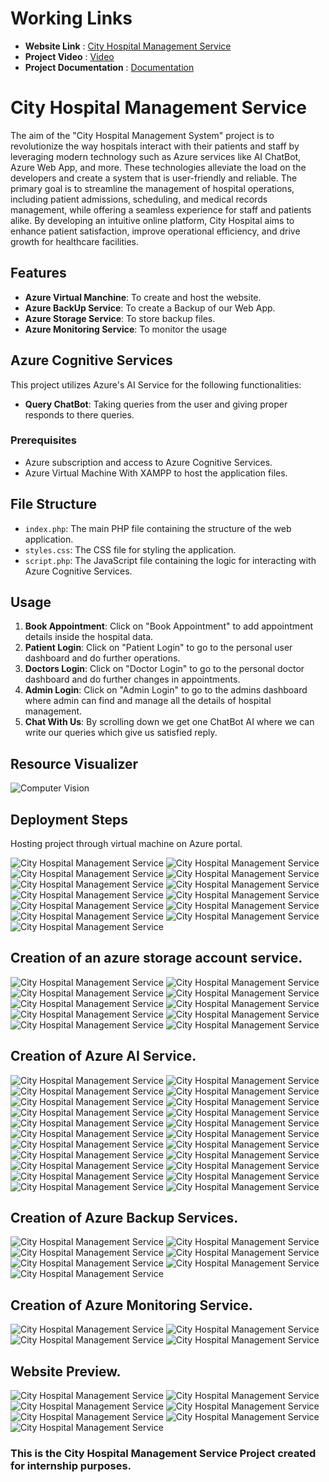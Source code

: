# Working Links
- **Website Link** : <a href="http://52.136.116.225/City%20hospital%20management%20service/" rel="nofollow">City Hospital Management Service</a>
- **Project Video** : <a href="https://drive.google.com/file/d/1g3A2G105p5Ts1O9QPhVU-khmpqjW1i-T/view?usp=sharing" rel="nofollow">Video</a>
- **Project Documentation** : <a href="https://drive.google.com/file/d/1aPbakzsa6-G7Z8WERGJCZ76n6Vyv9FAu/view?usp=sharing" rel="nofollow">Documentation</a>

# City Hospital Management Service 

The aim of the "City Hospital Management System" project is to revolutionize the way hospitals interact with their patients and staff by leveraging modern technology such as Azure services like AI ChatBot, Azure Web App, and more. These technologies alleviate the load on the developers and create a system that is user-friendly and reliable. The primary goal is to streamline the management of hospital operations, including patient admissions, scheduling, and medical records management, while offering a seamless experience for staff and patients alike. By developing an intuitive online platform, City Hospital aims to enhance patient satisfaction, improve operational efficiency, and drive growth for healthcare facilities.

## Features

- **Azure Virtual Manchine**: To create and host the website.
- **Azure BackUp Service**: To create a Backup of our Web App.
- **Azure Storage Service**: To store backup files.
- **Azure Monitoring Service**: To monitor the usage

## Azure Cognitive Services

This project utilizes Azure's AI Service for the following functionalities:
- **Query ChatBot**: Taking queries from the user and giving proper responds to there queries.

### Prerequisites

- Azure subscription and access to Azure Cognitive Services.
- Azure Virtual Machine With XAMPP to host the application files.

## File Structure

- `index.php`: The main PHP file containing the structure of the web application.
- `styles.css`: The CSS file for styling the application.
- `script.php`: The JavaScript file containing the logic for interacting with Azure Cognitive Services.

## Usage

1. **Book Appointment**: Click on "Book Appointment" to add appointment details inside the hospital data.
2. **Patient Login**: Click on "Patient Login" to go to the personal user dashboard and do further operations.
3. **Doctors Login**: Click on "Doctor Login" to go to the personal doctor dashboard and do further changes in appointments.
4. **Admin Login**: Click on "Admin Login" to go to the admins dashboard where admin can find and manage all the details of hospital management.
5. **Chat With Us**: By scrolling down we get one ChatBot AI where we can write our queries which give us satisfied reply.

## Resource Visualizer

![Computer Vision](https://github.com/shraddhasutar22/CityHospitalManagementService/blob/master/images/Project%20Visualizer.jpg?raw=true)

## Deployment Steps

Hosting project through virtual machine on Azure portal.

![City Hospital Management Service](https://github.com/shraddhasutar22/CityHospitalManagementService/blob/master/images/Image%202.png?raw=true)
![City Hospital Management Service](https://github.com/shraddhasutar22/CityHospitalManagementService/blob/master/images/Image%203.png?raw=true)
![City Hospital Management Service](https://github.com/shraddhasutar22/CityHospitalManagementService/blob/master/images/Image%206.png?raw=true)
![City Hospital Management Service](https://github.com/shraddhasutar22/CityHospitalManagementService/blob/master/images/Image%2012.png?raw=true)
![City Hospital Management Service](https://github.com/shraddhasutar22/CityHospitalManagementService/blob/master/images/image%2013.png?raw=true)
![City Hospital Management Service](https://github.com/shraddhasutar22/CityHospitalManagementService/blob/master/images/Image%2014.png?raw=true)
![City Hospital Management Service](https://github.com/shraddhasutar22/CityHospitalManagementService/blob/master/images/Image%2015.png?raw=true)
![City Hospital Management Service](https://github.com/shraddhasutar22/CityHospitalManagementService/blob/master/images/Image%2016.png?raw=true)
![City Hospital Management Service](https://github.com/shraddhasutar22/CityHospitalManagementService/blob/master/images/Image%2017.png?raw=true)
![City Hospital Management Service](https://github.com/shraddhasutar22/CityHospitalManagementService/blob/master/images/Image%2018.png?raw=true)
![City Hospital Management Service](https://github.com/shraddhasutar22/CityHospitalManagementService/blob/master/images/Image%2019.png?raw=true)
![City Hospital Management Service](https://github.com/shraddhasutar22/CityHospitalManagementService/blob/master/images/Image%2020.png?raw=true)
![City Hospital Management Service](https://github.com/shraddhasutar22/CityHospitalManagementService/blob/master/images/Image%2021.png?raw=true)

## Creation of an azure storage account service.

![City Hospital Management Service](https://github.com/shraddhasutar22/CityHospitalManagementService/blob/master/images/storage%201.png?raw=true)
![City Hospital Management Service](https://github.com/shraddhasutar22/CityHospitalManagementService/blob/master/images/storage%202.png?raw=true)
![City Hospital Management Service](https://github.com/shraddhasutar22/CityHospitalManagementService/blob/master/images/storage%203.png?raw=true)
![City Hospital Management Service](https://github.com/shraddhasutar22/CityHospitalManagementService/blob/master/images/storage%204.png?raw=true)
![City Hospital Management Service](https://github.com/shraddhasutar22/CityHospitalManagementService/blob/master/images/storage%205.png?raw=true)
![City Hospital Management Service](https://github.com/shraddhasutar22/CityHospitalManagementService/blob/master/images/storage%206.png?raw=true)
![City Hospital Management Service](https://github.com/shraddhasutar22/CityHospitalManagementService/blob/master/images/storage%207.png?raw=true)
![City Hospital Management Service](https://github.com/shraddhasutar22/CityHospitalManagementService/blob/master/images/storage%208.png?raw=true)
![City Hospital Management Service](https://github.com/shraddhasutar22/CityHospitalManagementService/blob/master/images/storage%209.png?raw=true)
![City Hospital Management Service](https://github.com/shraddhasutar22/CityHospitalManagementService/blob/master/images/storage%2010.png?raw=true)

## Creation of Azure AI Service.

![City Hospital Management Service](https://github.com/shraddhasutar22/CityHospitalManagementService/blob/master/images/AI%201.png?raw=true)
![City Hospital Management Service](https://github.com/shraddhasutar22/CityHospitalManagementService/blob/master/images/AI%202.png?raw=true)
![City Hospital Management Service](https://github.com/shraddhasutar22/CityHospitalManagementService/blob/master/images/AI%203.png?raw=true)
![City Hospital Management Service](https://github.com/shraddhasutar22/CityHospitalManagementService/blob/master/images/AI%204.png?raw=true)
![City Hospital Management Service](https://github.com/shraddhasutar22/CityHospitalManagementService/blob/master/images/AI%205.png?raw=true)
![City Hospital Management Service](https://github.com/shraddhasutar22/CityHospitalManagementService/blob/master/images/AI%206.png?raw=true)
![City Hospital Management Service](https://github.com/shraddhasutar22/CityHospitalManagementService/blob/master/images/AI%207.png?raw=true)
![City Hospital Management Service](https://github.com/shraddhasutar22/CityHospitalManagementService/blob/master/images/AI%208.png?raw=true)
![City Hospital Management Service](https://github.com/shraddhasutar22/CityHospitalManagementService/blob/master/images/AI%209.png?raw=true)
![City Hospital Management Service](https://github.com/shraddhasutar22/CityHospitalManagementService/blob/master/images/AI%2010.png?raw=true)
![City Hospital Management Service](https://github.com/shraddhasutar22/CityHospitalManagementService/blob/master/images/AI%2011.png?raw=true)
![City Hospital Management Service](https://github.com/shraddhasutar22/CityHospitalManagementService/blob/master/images/AI%2012.png?raw=true)
![City Hospital Management Service](https://github.com/shraddhasutar22/CityHospitalManagementService/blob/master/images/AI%2013.png?raw=true)
![City Hospital Management Service](https://github.com/shraddhasutar22/CityHospitalManagementService/blob/master/images/AI%2014.png?raw=true)
![City Hospital Management Service](https://github.com/shraddhasutar22/CityHospitalManagementService/blob/master/images/AI%2015.png?raw=true)
![City Hospital Management Service](https://github.com/shraddhasutar22/CityHospitalManagementService/blob/master/images/AI%2016.png?raw=true)
![City Hospital Management Service](https://github.com/shraddhasutar22/CityHospitalManagementService/blob/master/images/AI%2017.png?raw=true)
![City Hospital Management Service](https://github.com/shraddhasutar22/CityHospitalManagementService/blob/master/images/AI%2018.png?raw=true)
![City Hospital Management Service](https://github.com/shraddhasutar22/CityHospitalManagementService/blob/master/images/AI%2019.png?raw=true)
![City Hospital Management Service](https://github.com/shraddhasutar22/CityHospitalManagementService/blob/master/images/AI%2020.png?raw=true)
![City Hospital Management Service](https://github.com/shraddhasutar22/CityHospitalManagementService/blob/master/images/AI%2021.png?raw=true)
![City Hospital Management Service](https://github.com/shraddhasutar22/CityHospitalManagementService/blob/master/images/AI%2022.png?raw=true)

## Creation of Azure Backup Services. 

![City Hospital Management Service](https://github.com/shraddhasutar22/CityHospitalManagementService/blob/master/images/backup%201.png?raw=true)
![City Hospital Management Service](https://github.com/shraddhasutar22/CityHospitalManagementService/blob/master/images/backup%202.png?raw=true)
![City Hospital Management Service](https://github.com/shraddhasutar22/CityHospitalManagementService/blob/master/images/backup%203.png?raw=true)
![City Hospital Management Service](https://github.com/shraddhasutar22/CityHospitalManagementService/blob/master/images/backup%204.png?raw=true)
![City Hospital Management Service](https://github.com/shraddhasutar22/CityHospitalManagementService/blob/master/images/backup%205.png?raw=true)
![City Hospital Management Service](https://github.com/shraddhasutar22/CityHospitalManagementService/blob/master/images/backup%206.png?raw=true)
![City Hospital Management Service](https://github.com/shraddhasutar22/CityHospitalManagementService/blob/master/images/backup%207.png?raw=true)

## Creation of Azure Monitoring Service.

![City Hospital Management Service](https://github.com/shraddhasutar22/CityHospitalManagementService/blob/master/images/alert%201.png?raw=true)
![City Hospital Management Service](https://github.com/shraddhasutar22/CityHospitalManagementService/blob/master/images/alert%202.png?raw=true)
![City Hospital Management Service](https://github.com/shraddhasutar22/CityHospitalManagementService/blob/master/images/alert%203.png?raw=true)
![City Hospital Management Service](https://github.com/shraddhasutar22/CityHospitalManagementService/blob/master/images/alert%204.png?raw=true)


## Website Preview.

![City Hospital Management Service](https://github.com/shraddhasutar22/CityHospitalManagementService/blob/master/images/web%201.png?raw=true)
![City Hospital Management Service](https://github.com/shraddhasutar22/CityHospitalManagementService/blob/master/images/web%202.png?raw=true)
![City Hospital Management Service](https://github.com/shraddhasutar22/CityHospitalManagementService/blob/master/images/web%203.png?raw=true)
![City Hospital Management Service](https://github.com/shraddhasutar22/CityHospitalManagementService/blob/master/images/web%204.png?raw=true)
![City Hospital Management Service](https://github.com/shraddhasutar22/CityHospitalManagementService/blob/master/images/web%205.png?raw=true)
![City Hospital Management Service](https://github.com/shraddhasutar22/CityHospitalManagementService/blob/master/images/web%206.png?raw=true)
![City Hospital Management Service](https://github.com/shraddhasutar22/CityHospitalManagementService/blob/master/images/web%207.png?raw=true)


### This is the City Hospital Management Service Project created for internship purposes. 


